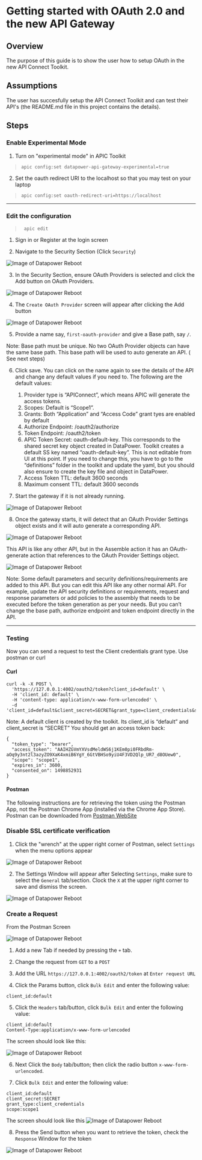 # Getting started with OAuth 2.0 and the new API Gateway

## Overview
The purpose of this guide is to show the user how to setup OAuth in the new API Connect Toolkit.

## Assumptions
The user has succesfully setup the API Connect Toolkit and can test their API's (the README.md file in this project contains the details).

## Steps

### Enable Experimental Mode

1. Turn on "experimental mode" in APIC Toolkit 

> ```apic config:set datapower-api-gateway-experimental=true```

2. Set the oauth redirect URI to the localhost so that you may test on your laptop

> ```apic config:set oauth-redirect-uri=https://localhost``` 

---

### Edit the configuration

> ``` apic edit```

1. Sign in or Register at the login screen

2. Navigate to the Security Section (Click ```Security```)

![Image of Datapower Reboot](/images/oauth20/security_section.png)

3. In the Security Section, ensure OAuth Providers is selected and click the Add button on OAuth Providers.

![Image of Datapower Reboot](/images/oauth20/security-oauth.png)

4. The ```Create OAuth Provider``` screen will appear after clicking the Add button

![Image of Datapower Reboot](/images/oauth20/oauth_provider.png)

5. Provide a name say, ```first-oauth-provider``` and give a Base path, say ```/```.

Note: Base path must be unique. No two OAuth Provider objects can have the same base path. This base path will be used to auto generate an API. ( See next steps)

6.	Click save. You can click on the name again to see the details of the API and change any default values if you need to.  The following are the default values:

    1.	Provider type is “APIConnect”, which means APIC will generate the access tokens.
    1.	Scopes: Default is “Scope1”.
    1.	Grants: Both “Application” and “Access Code” grant tyes are enabled by default
    1.	Authorize Endpoint: /oauth2/authorize
    1.	Token Endpoint: /oauth2/token
    1.  APIC Token Secret: oauth-default-key.  This corresponds to the shared secret key object created in DataPower. Toolkit creates a default SS key named “oauth-default-key”. This is not editable from UI at this point. If you need to change this, you have to go to the “definitions” folder in the toolkit and update the yaml, but you should also ensure to create the key file and object in DataPower.
    1.	Access Token TTL: default 3600 seconds
    1.	Maximum consent TTL: default 3600 seconds

7. Start the gateway if it is not already running.

![Image of Datapower Reboot](/images/oauth20/running.png)

8. Once the gateway starts, it will detect that an OAuth Provider Settings object exists and it will auto generate a corresponding API.

![Image of Datapower Reboot](/images/oauth20/provider_exists.png)

This API is like any other API, but in the Assemble action it has an OAuth-generate action that references to the OAuth Provider Settings object.

![Image of Datapower Reboot](/images/oauth20/oauth-generated.png)

Note: Some default parameters and security definitions/requirements are added to this API. But you can edit this API like any other normal API. For example, update the API security definitions or requirements, request and response parameters or add policies to the assembly that needs to be executed before the token generation as per your needs. But you can’t change the base path, authorize endpoint and token endpoint directly in the API. 

---

### Testing

Now you can send a request to test the Client credentials grant type. Use postman or curl


#### Curl

```
curl -k -X POST \
  'https://127.0.0.1:4002/oauth2/token?client_id=default' \
  -H 'client_id: default' \
  -H 'content-type: application/x-www-form-urlencoded' \
  -d 'client_id=default&client_secret=SECRET&grant_type=client_credentials&scope=scope1'
  ```

Note: A default client is created by the toolkit. Its client_id is “default” and client_secret is “SECRET” 
You should get an access token back:

```
{
  "token_type": "bearer",
  "access_token": "AAIHZGVmYXVsdMeldWS6j1KEm0pi0FRbdRm-aOq9y3nt2l3azyZO9XaK4xmiB6YgY_6GtVBHSo9yiU4F3VD2Qlp_UR7_d8OUew0",
  "scope": "scope1",
  "expires_in": 3600,
  "consented_on": 1498852931
}
```

#### Postman

The following instructions are for retrieving the token using the Postman App, not the Postman Chrome App (installed via the Chrome App Store). Postman can be downloaded from [Postman WebSite](https://www.getpostman.com/)

### Disable SSL certificate verification

1. Click the "wrench" at the upper right corner of Postman, select ```Settings``` when the menu options appear

![Image of Datapower Reboot](/images/oauth20/settings.png)

2. The Settings Window will appear after Selecting ```Settings```, make sure to select the ```General``` tab/section.  Clock the ```X``` at the upper right corner to save and dismiss the screen.

![Image of Datapower Reboot](/images/oauth20/cert-verify.png)

### Create a Request
From the Postman Screen

![Image of Datapower Reboot](/images/oauth20/request.png)


1. Add a new Tab if needed by pressing the ```+``` tab.

2. Change the request from ```GET``` to a ```POST```

3. Add the URL ```https://127.0.0.1:4002/oauth2/token``` at ```Enter request URL```

4. Click the Params button, click ```Bulk Edit``` and enter the following value:

```
client_id:default
```

5. Click the ```Headers``` tab/button, click ```Bulk Edit``` and enter the following value:

```
client_id:default
Content-Type:application/x-www-form-urlencoded
```

The screen should look like this:

![Image of Datapower Reboot](/images/oauth20/post-one.png)

6. Next Click the ```Body``` tab/button; then click the radio button ```x-www-form-urlencoded```.   

7. Click ```Bulk Edit``` and enter the following value:

```
client_id:default
client_secret:SECRET
grant_type:client_credentials
scope:scope1
```

The screen should look like this
![Image of Datapower Reboot](/images/oauth20/post-two.png)

8. Press the Send button when you want to retrieve the token, check the ```Response``` Window for the token

![Image of Datapower Reboot](/images/oauth20/result.png)
